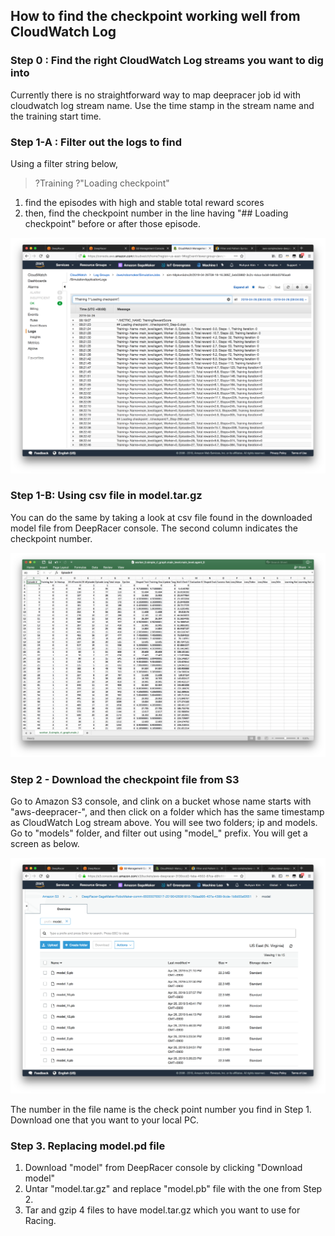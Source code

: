 ## How to find the checkpoint working well from CloudWatch Log

### Step 0 : Find the right CloudWatch Log streams you want to dig into

Currently there is no straightforward way to map deepracer job id with cloudwatch log stream name. Use the time stamp in the stream name and the training start time.

### Step 1-A : Filter out the logs to find 

Using a filter string below,

> ?Training ?"Loading checkpoint"

1. find the episodes with high and stable total reward scores
2. then, find the checkpoint number in the line having "## Loading checkpoint" before or after those episode.

![drl-cw-log](./images/drl-cw-log.png)

### Step 1-B: Using csv file in model.tar.gz 

You can do the same by taking a look at csv file found in the downloaded model file from DeepRacer console. The second column indicates the checkpoint number.

![drl-csv](./images/drl-csv.png)

### Step 2 - Download the checkpoint file from S3

Go to Amazon S3 console, and clink on a bucket whose name starts with "aws-deepracer-", and then click on a folder which has the same timestamp as CloudWatch Log stream above. You will see two folders; ip and models. Go to "models" folder, and filter out using "model_" prefix. You will get a screen as below.

![drl-s3-checkpoints](./images/drl-s3-checkpoints.png)

The number in the file name is the check point number you find in Step 1. Download one that you want to your local PC.

### Step 3. Replacing model.pd file

1. Download "model" from DeepRacer console by clicking "Download model"
2. Untar "model.tar.gz" and replace "model.pb" file with the one from Step 2. 
3. Tar and gzip 4 files to have model.tar.gz which you want to use for Racing.